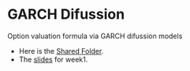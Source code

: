 # GARCH Difussion
Option valuation formula via GARCH difussion models

* Here is the [Shared Folder](https://drive.google.com/drive/folders/1TBCBF2sqT2O3gJLckGonUc0DRKedzEWU?usp=sharing).
* The [slides](https://www.overleaf.com/1398544588vtxtbhxgkqnw) for week1.
